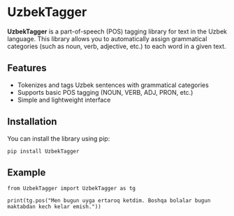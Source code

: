 # UzbekTagger

**UzbekTagger** is a part-of-speech (POS) tagging library for text in the Uzbek language. This library allows you to automatically assign grammatical categories (such as noun, verb, adjective, etc.) to each word in a given text.

##  Features

- Tokenizes and tags Uzbek sentences with grammatical categories
- Supports basic POS tagging (NOUN, VERB, ADJ, PRON, etc.)
- Simple and lightweight interface

##  Installation

You can install the library using pip:

```
pip install UzbekTagger
```

## Example
```
from UzbekTagger import UzbekTagger as tg

print(tg.pos("Men bugun uyga ertaroq ketdim. Boshqa bolalar bugun maktabdan kech kelar emish."))
```

